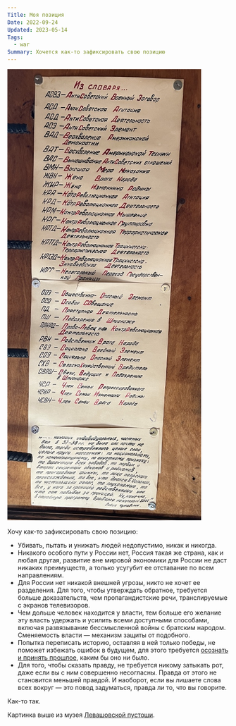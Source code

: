 ```yaml
---
Title: Моя позиция
Date: 2022-09-24
Updated: 2023-05-14
Tags:
  - war
Summary: Хочется как-то зафиксировать свою позицию
---
```


![Levashovo](images/levashovo.jpg)

Хочу как-то зафиксировать свою позицию:

* Убивать, пытать и унижать людей недопустимо, никак и никогда.
* Никакого особого пути у России нет, Россия такая же страна, как и любая другая, развитие вне мировой экономики для России не даст никаких преимуществ, а только усугубит ее отставание по всем направлениям.
* Для России нет никакой внешней угрозы, никто не хочет ее разделения. Для того, чтобы утверждать обратное, требуется больше доказательств, чем пропагандистские речи, транслируемые с экранов телевизоров.
* Чем дольше человек находится у власти, тем больше его желание эту власть удержать и усилить всеми доступными способами, включая развязывание бессмысленной войны с братским народом. Сменяемость власти — механизм защиты от подобного.
* Попытка переписать историю, оставляя в ней только победы, не поможет избежать ошибок в будущем, для этого требуется [осознать и принять прошлое][1], каким бы оно ни было.
* Для того, чтобы сказать правду, не требуется никому затыкать рот, даже если вы с ним совершенно несогласны. Правда от этого не становится меньшей правдой. И наоборот, если вы лишаете слова всех вокруг — это повод задуматься, правда ли то, что вы говорите.

Как-то так.

Картинка выше из музея [Левашовской пустоши][2].

[1]: https://www.livelib.ru/book/1004970745-neudobnoe-proshloe-pamyat-o-gosudarstvennyh-prestupleniyah-v-rossii-i-drugih-stranah-nikolaj-epple
[2]: https://ru.wikipedia.org/wiki/%D0%9B%D0%B5%D0%B2%D0%B0%D1%88%D0%BE%D0%B2%D1%81%D0%BA%D0%BE%D0%B5_%D0%BC%D0%B5%D0%BC%D0%BE%D1%80%D0%B8%D0%B0%D0%BB%D1%8C%D0%BD%D0%BE%D0%B5_%D0%BA%D0%BB%D0%B0%D0%B4%D0%B1%D0%B8%D1%89%D0%B5